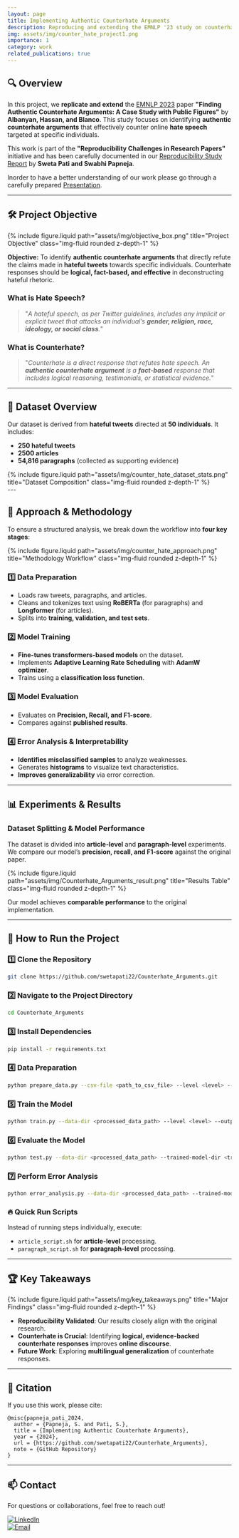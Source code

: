 ```yaml
---
layout: page
title: Implementing Authentic Counterhate Arguments
description: Reproducing and extending the EMNLP '23 study on counterhate arguments for online hate speech.
img: assets/img/counter_hate_project1.png
importance: 1
category: work
related_publications: true
---
```


## 🔍 Overview

In this project, we **replicate and extend** the [EMNLP 2023](https://aclanthology.org/2023.emnlp-main.855.pdf) paper **"Finding Authentic Counterhate Arguments: A Case Study with Public Figures"** by **Albanyan, Hassan, and Blanco**. This study focuses on identifying **authentic counterhate arguments** that effectively counter online **hate speech** targeted at specific individuals.

This work is part of the **"Reproducibility Challenges in Research Papers"** initiative and has been carefully documented in our [Reproducibility Study Report](assets/pdf/Counterhate_Arguments_Report.pdf) by **Sweta Pati and Swabhi Papneja**.

Inorder to have a better understanding of our work please go through a carefully prepared [Presentation](assets/pdf/Counterhate_Arguments.pdf).

---

## 🛠 Project Objective

<div class="row justify-content-sm-center">
    <div class="col-sm mt-3 mt-md-0">
        {% include figure.liquid path="assets/img/objective_box.png" title="Project Objective" class="img-fluid rounded z-depth-1" %}
    </div>
</div>

**Objective:** To identify **authentic counterhate arguments** that directly refute the claims made in **hateful tweets** towards specific individuals. Counterhate responses should be **logical, fact-based, and effective** in deconstructing hateful rhetoric.

### What is Hate Speech?  
> "_A hateful speech, as per Twitter guidelines, includes any implicit or explicit tweet that attacks an individual’s **gender, religion, race, ideology, or social class**._"

### What is Counterhate?  
> "_Counterhate is a direct response that refutes hate speech. An **authentic counterhate argument** is a **fact-based** response that includes logical reasoning, testimonials, or statistical evidence._"

---

## 📌 Dataset Overview

Our dataset is derived from **hateful tweets** directed at **50 individuals**. It includes:
- **250 hateful tweets**
- **2500 articles**
- **54,816 paragraphs** (collected as supporting evidence)

<div class="row">
    <div class="col-sm mt-3 mt-md-0">
        {% include figure.liquid path="assets/img/counter_hate_dataset_stats.png" title="Dataset Composition" class="img-fluid rounded z-depth-1" %}
    </div>
</div>
---

## 📖 Approach & Methodology

To ensure a structured analysis, we break down the workflow into **four key stages**:

<div class="row justify-content-sm-center">
    <div class="col-sm mt-3 mt-md-0">
        {% include figure.liquid path="assets/img/counter_hate_approach.png" title="Methodology Workflow" class="img-fluid rounded z-depth-1" %}
    </div>
</div>

### **1️⃣ Data Preparation**
- Loads raw tweets, paragraphs, and articles.
- Cleans and tokenizes text using **RoBERTa** (for paragraphs) and **Longformer** (for articles).
- Splits into **training, validation, and test sets**.

### **2️⃣ Model Training**
- **Fine-tunes transformers-based models** on the dataset.
- Implements **Adaptive Learning Rate Scheduling** with **AdamW optimizer**.
- Trains using a **classification loss function**.

### **3️⃣ Model Evaluation**
- Evaluates on **Precision, Recall, and F1-score**.
- Compares against **published results**.

### **4️⃣ Error Analysis & Interpretability**
- **Identifies misclassified samples** to analyze weaknesses.
- Generates **histograms** to visualize text characteristics.
- **Improves generalizability** via error correction.

---

## 📊 Experiments & Results

### **Dataset Splitting & Model Performance**
The dataset is divided into **article-level** and **paragraph-level** experiments. We compare our model’s **precision, recall, and F1-score** against the original paper.

<div class="row justify-content-sm-center">
    <div class="col-sm-8 mt-3 mt-md-0">
        {% include figure.liquid path="assets/img/Counterhate_Arguments_result.png" title="Results Table" class="img-fluid rounded z-depth-1" %}
    </div>
</div>

Our model achieves **comparable performance** to the original implementation.

---

## 🚀 How to Run the Project

### **1️⃣ Clone the Repository**
```sh
git clone https://github.com/swetapati22/Counterhate_Arguments.git
```

### **2️⃣ Navigate to the Project Directory**
```sh
cd Counterhate_Arguments
```

### **3️⃣ Install Dependencies**
```sh
pip install -r requirements.txt
```

### **4️⃣ Data Preparation**
```sh
python prepare_data.py --csv-file <path_to_csv_file> --level <level> --output-dir <output_directory>
```

### **5️⃣ Train the Model**
```sh
python train.py --data-dir <processed_data_path> --level <level> --output-dir <output_path>
```

### **6️⃣ Evaluate the Model**
```sh
python test.py --data-dir <processed_data_path> --trained-model-dir <trained_model_path> --output-dir <output_path>
```

### **7️⃣ Perform Error Analysis**
```sh
python error_analysis.py --data-dir <processed_data_path> --trained-model-dir <trained_model_path> --output-dir <output_path>
```

### **🔥 Quick Run Scripts**
Instead of running steps individually, execute:
- `article_script.sh` for **article-level** processing.
- `paragraph_script.sh` for **paragraph-level** processing.

---

## 🏆 Key Takeaways

<div class="row justify-content-sm-center">
    <div class="col-sm mt-3 mt-md-0">
        {% include figure.liquid path="assets/img/key_takeaways.png" title="Major Findings" class="img-fluid rounded z-depth-1" %}
    </div>
</div>

- **Reproducibility Validated**: Our results closely align with the original research.
- **Counterhate is Crucial**: Identifying **logical, evidence-backed counterhate responses** improves **online discourse**.
- **Future Work**: Exploring **multilingual generalization** of counterhate responses.

---

## 📜 Citation

If you use this work, please cite:

```
@misc{papneja_pati_2024,
  author = {Papneja, S. and Pati, S.},
  title = {Implementing Authentic Counterhate Arguments},
  year = {2024},
  url = {https://github.com/swetapati22/Counterhate_Arguments},
  note = {GitHub Repository}
}
```

---

## 📫 Contact

For questions or collaborations, feel free to reach out!

[![LinkedIn](https://img.shields.io/badge/LinkedIn-%230077B5.svg?logo=linkedin&logoColor=white)](https://linkedin.com/in/sweta-pati)  
[![Email](https://img.shields.io/badge/Email-D14836?logo=gmail&logoColor=white)](mailto:spati@gmu.edu)

